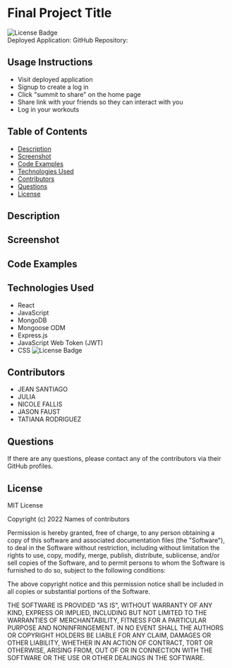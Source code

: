 # Final Project Title

![License Badge](https://img.shields.io/badge/License-MIT-blue)  
Deployed Application: 
GitHub Repository:

## Usage Instructions
- Visit deployed application
- Signup to create a log in
- Click "summit to share" on the home page
- Share link with your friends so they can interact with you
- Log in your workouts

## Table of Contents

- [Description](#description)
- [Screenshot](#screenshot)
- [Code Examples](#code-examples)
- [Technologies Used](#technologies-used)
- [Contributors](#contributors)
- [Questions](#questions)
- [License](#license)

## Description



## Screenshot


## Code Examples


## Technologies Used

- React
- JavaScript
- MongoDB
- Mongoose ODM
- Express.js
- JavaScript Web Token (JWT)
- CSS
![License Badge](https://img.shields.io/badge/License-MIT-red) 

## Contributors
- JEAN SANTIAGO
- JULIA
- NICOLE FALLIS
- JASON FAUST
- TATIANA RODRIGUEZ


## Questions

If there are any questions, please contact any of the contributors via their GitHub profiles.

## License

MIT License

Copyright (c) 2022 Names of contributors

Permission is hereby granted, free of charge, to any person obtaining a copy of this software and associated documentation files (the "Software"), to deal in the Software without restriction, including without limitation the rights to use, copy, modify, merge, publish, distribute, sublicense, and/or sell copies of the Software, and to permit persons to whom the Software is furnished to do so, subject to the following conditions:

The above copyright notice and this permission notice shall be included in all copies or substantial portions of the Software.

THE SOFTWARE IS PROVIDED "AS IS", WITHOUT WARRANTY OF ANY KIND, EXPRESS OR IMPLIED, INCLUDING BUT NOT LIMITED TO THE WARRANTIES OF MERCHANTABILITY, FITNESS FOR A PARTICULAR PURPOSE AND NONINFRINGEMENT. IN NO EVENT SHALL THE AUTHORS OR COPYRIGHT HOLDERS BE LIABLE FOR ANY CLAIM, DAMAGES OR OTHER LIABILITY, WHETHER IN AN ACTION OF CONTRACT, TORT OR OTHERWISE, ARISING FROM, OUT OF OR IN CONNECTION WITH THE SOFTWARE OR THE USE OR OTHER DEALINGS IN THE SOFTWARE.

